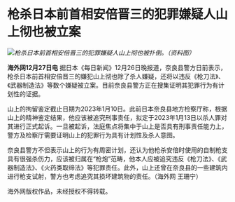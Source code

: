 # 枪杀日本前首相安倍晋三的犯罪嫌疑人山上彻也被立案

![](https://inews.gtimg.com/newsapp_bt/0/15548753065/1000)_枪杀日本前首相安倍晋三的犯罪嫌疑人山上彻也被扑倒。（资料图）_

**海外网12月27日电**
据日本《每日新闻》12月26日晚报道，奈良县警方日前表示，枪杀日本前首相安倍晋三的嫌犯山上彻也除了杀人嫌疑，还将以违反《枪刀法》、《武器制造法》等数个嫌疑被立案。目前奈良县警方正在搜集证明其犯罪行为有计划性的证据。

山上的拘留鉴定截止日期为2023年1月10日。此前日本奈良县地方检察厅称，根据山上的精神鉴定结果，他应该被追究刑事责任，拟定于2023年1月13日以杀人罪对其进行正式起诉。一旦被起诉，法庭焦点将集中于山上是否具有刑事责任能力上，警方及检察厅需要证明山上的犯罪行为具有计划性及杀人意图。

奈良县警方不但表示山上的行为有周密计划，还认为他枪杀安倍时使用的自制枪支具有很强杀伤力，应该被归属在“枪炮”范畴，他本人应被追究违反《枪刀法》、《武器制造法》、《火药类取缔法》等犯罪责任。此外，山上还曾在奈良县的一些建筑内进行枪支试射，警方也考虑追究其损坏建筑物的责任。（海外网
王珊宁）

海外网版权作品，未经授权不得转载。

